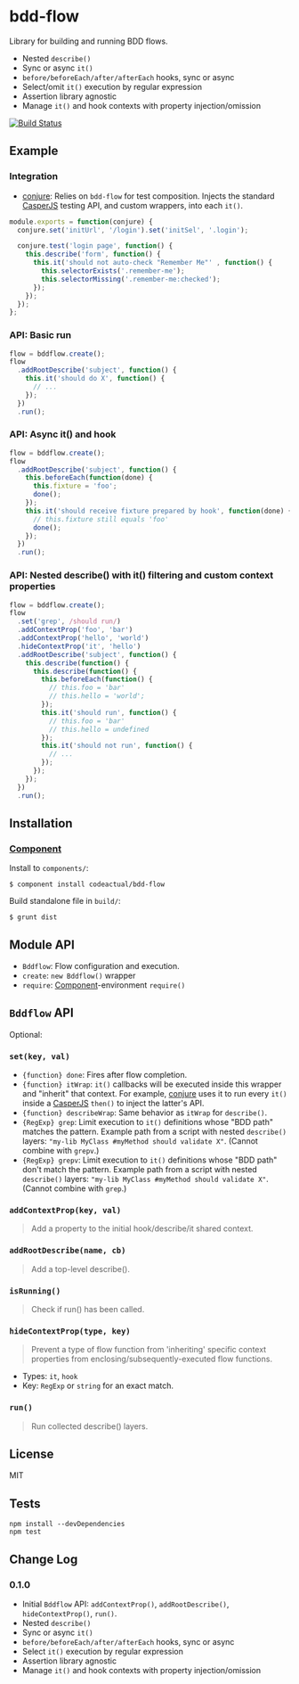 # bdd-flow

Library for building and running BDD flows.

* Nested `describe()`
* Sync or async `it()`
* `before/beforeEach/after/afterEach` hooks, sync or async
* Select/omit `it()` execution by regular expression
* Assertion library agnostic
* Manage `it()` and hook contexts with property injection/omission

[![Build Status](https://travis-ci.org/codeactual/bdd-flow.png)](https://travis-ci.org/codeactual/bdd-flow)

## Example

### Integration

* [conjure](https://github.com/codeactual/conjure): Relies on `bdd-flow` for test composition. Injects the standard [CasperJS](http://casperjs.org/) testing API, and custom wrappers, into each `it()`.

```js
module.exports = function(conjure) {
  conjure.set('initUrl', '/login').set('initSel', '.login');

  conjure.test('login page', function() {
    this.describe('form', function() {
      this.it('should not auto-check "Remember Me"' , function() {
        this.selectorExists('.remember-me');
        this.selectorMissing('.remember-me:checked');
      });
    });
  });
};
```

### API: Basic run

```js
flow = bddflow.create();
flow
  .addRootDescribe('subject', function() {
    this.it('should do X', function() {
      // ...
    });
  })
  .run();
```

### API: Async it() and hook

```js
flow = bddflow.create();
flow
  .addRootDescribe('subject', function() {
    this.beforeEach(function(done) {
      this.fixture = 'foo';
      done();
    });
    this.it('should receive fixture prepared by hook', function(done) {
      // this.fixture still equals 'foo'
      done();
    });
  })
  .run();
```

### API: Nested describe() with it() filtering and custom context properties

```js
flow = bddflow.create();
flow
  .set('grep', /should run/)
  .addContextProp('foo', 'bar')
  .addContextProp('hello', 'world')
  .hideContextProp('it', 'hello')
  .addRootDescribe('subject', function() {
    this.describe(function() {
      this.describe(function() {
        this.beforeEach(function() {
          // this.foo = 'bar'
          // this.hello = 'world';
        });
        this.it('should run', function() {
          // this.foo = 'bar'
          // this.hello = undefined
        });
        this.it('should not run', function() {
          // ...
        });
      });
    });
  })
  .run();
```

## Installation

### [Component](https://github.com/component/component)

Install to `components/`:

    $ component install codeactual/bdd-flow

Build standalone file in `build/`:

    $ grunt dist

## Module API

* `Bddflow`: Flow configuration and execution.
* `create`: `new Bddflow()` wrapper
* `require`: [Component](https://github.com/component/component)-environment `require()`

## `Bddflow` API

Optional:

### `set(key, val)`

* `{function} done`: Fires after flow completion.
* `{function} itWrap`: `it()` callbacks will be executed inside this wrapper and "inherit" that context. For example, [conjure](https://github.com/codeactual/conjure) uses it to run every `it()` inside a [CasperJS](http://casperjs.org/) `then()` to inject the latter's API.
* `{function} describeWrap`: Same behavior as `itWrap` for `describe()`.
* `{RegExp} grep`: Limit execution to `it()` definitions whose "BDD path" matches the pattern. Example path from a script with nested `describe()` layers: `"my-lib MyClass #myMethod should validate X"`. (Cannot combine with `grepv`.)
* `{RegExp} grepv`: Limit execution to `it()` definitions whose "BDD path" don't match the pattern. Example path from a script with nested `describe()` layers: `"my-lib MyClass #myMethod should validate X"`. (Cannot combine with `grep`.)

### `addContextProp(key, val)`

> Add a property to the initial hook/describe/it shared context.

### `addRootDescribe(name, cb)`

> Add a top-level describe().

### `isRunning()`

> Check if run() has been called.

### `hideContextProp(type, key)`

> Prevent a type of flow function from 'inheriting' specific context properties from enclosing/subsequently-executed flow functions.

* Types: `it`, `hook`
* Key: `RegExp` or `string` for an exact match.

### `run()`

> Run collected describe() layers.

## License

  MIT

## Tests

    npm install --devDependencies
    npm test

## Change Log

### 0.1.0

* Initial `Bddflow` API: `addContextProp()`, `addRootDescribe()`, `hideContextProp()`, `run()`.
* Nested `describe()`
* Sync or async `it()`
* `before/beforeEach/after/afterEach` hooks, sync or async
* Select `it()` execution by regular expression
* Assertion library agnostic
* Manage `it()` and hook contexts with property injection/omission
